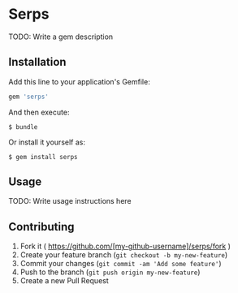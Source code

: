 # Serps

TODO: Write a gem description

## Installation

Add this line to your application's Gemfile:

```ruby
gem 'serps'
```

And then execute:

    $ bundle

Or install it yourself as:

    $ gem install serps

## Usage

TODO: Write usage instructions here

## Contributing

1. Fork it ( https://github.com/[my-github-username]/serps/fork )
2. Create your feature branch (`git checkout -b my-new-feature`)
3. Commit your changes (`git commit -am 'Add some feature'`)
4. Push to the branch (`git push origin my-new-feature`)
5. Create a new Pull Request
